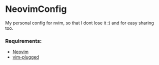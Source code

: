# NeovimConfig
My personal config for nvim, so that I dont lose it :)
and for easy sharing too.

### Requirements:
- [Neovim](https://github.com/neovim/neovim.git)
- [vim-plugged](https://github.com/junegunn/vim-plug.git)
